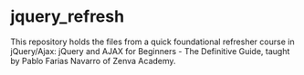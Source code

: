 # jquery_refresh
This repository holds the files from a quick foundational refresher course in jQuery/Ajax: jQuery and AJAX for Beginners - The Definitive Guide, taught by Pablo Farias Navarro of Zenva Academy.

